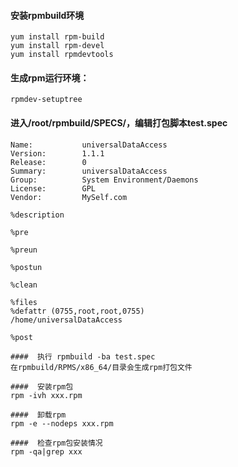 ####  安装rpmbuild环境
    yum install rpm-build
    yum install rpm-devel
    yum install rpmdevtools

####  生成rpm运行环境：
    rpmdev-setuptree


####  进入/root/rpmbuild/SPECS/，编辑打包脚本test.spec
```
Name:           universalDataAccess  
Version:        1.1.1  
Release:        0  
Summary:        universalDataAccess  
Group:          System Environment/Daemons  
License:        GPL  
Vendor:         MySelf.com  

%description

%pre    

%preun 

%postun   

%clean 

%files
%defattr (0755,root,root,0755)
/home/universalDataAccess

%post

####  执行 rpmbuild -ba test.spec
在rpmbuild/RPMS/x86_64/目录会生成rpm打包文件

####  安装rpm包
rpm -ivh xxx.rpm

####  卸载rpm
rpm -e --nodeps xxx.rpm

####  检查rpm包安装情况
rpm -qa|grep xxx
```